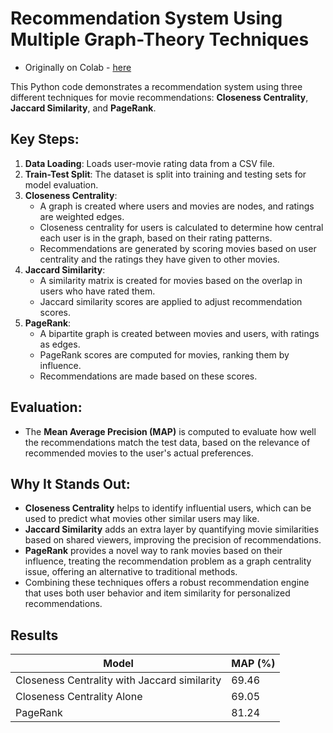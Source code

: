 # Recommendation System Using Multiple Graph-Theory Techniques
- Originally on Colab - [here](https://colab.research.google.com/drive/16GxzzoeQWLcARZhYjCsaHILyKYbij1mA?usp=sharing)

This Python code demonstrates a recommendation system using three different techniques for movie recommendations: **Closeness Centrality**, **Jaccard Similarity**, and **PageRank**.

## Key Steps:
1. **Data Loading**: Loads user-movie rating data from a CSV file.
2. **Train-Test Split**: The dataset is split into training and testing sets for model evaluation.
3. **Closeness Centrality**:
   - A graph is created where users and movies are nodes, and ratings are weighted edges.
   - Closeness centrality for users is calculated to determine how central each user is in the graph, based on their rating patterns.
   - Recommendations are generated by scoring movies based on user centrality and the ratings they have given to other movies.
4. **Jaccard Similarity**:
   - A similarity matrix is created for movies based on the overlap in users who have rated them.
   - Jaccard similarity scores are applied to adjust recommendation scores.
5. **PageRank**:
   - A bipartite graph is created between movies and users, with ratings as edges.
   - PageRank scores are computed for movies, ranking them by influence.
   - Recommendations are made based on these scores.

## Evaluation:
- The **Mean Average Precision (MAP)** is computed to evaluate how well the recommendations match the test data, based on the relevance of recommended movies to the user's actual preferences.

## Why It Stands Out:
- **Closeness Centrality** helps to identify influential users, which can be used to predict what movies other similar users may like.
- **Jaccard Similarity** adds an extra layer by quantifying movie similarities based on shared viewers, improving the precision of recommendations.
- **PageRank** provides a novel way to rank movies based on their influence, treating the recommendation problem as a graph centrality issue, offering an alternative to traditional methods.
- Combining these techniques offers a robust recommendation engine that uses both user behavior and item similarity for personalized recommendations.

## Results
| Model                                    | MAP (%) |
|------------------------------------------|---------|
| Closeness Centrality with Jaccard similarity | 69.46   |
| Closeness Centrality Alone               | 69.05   |
| PageRank                                 | 81.24   |

